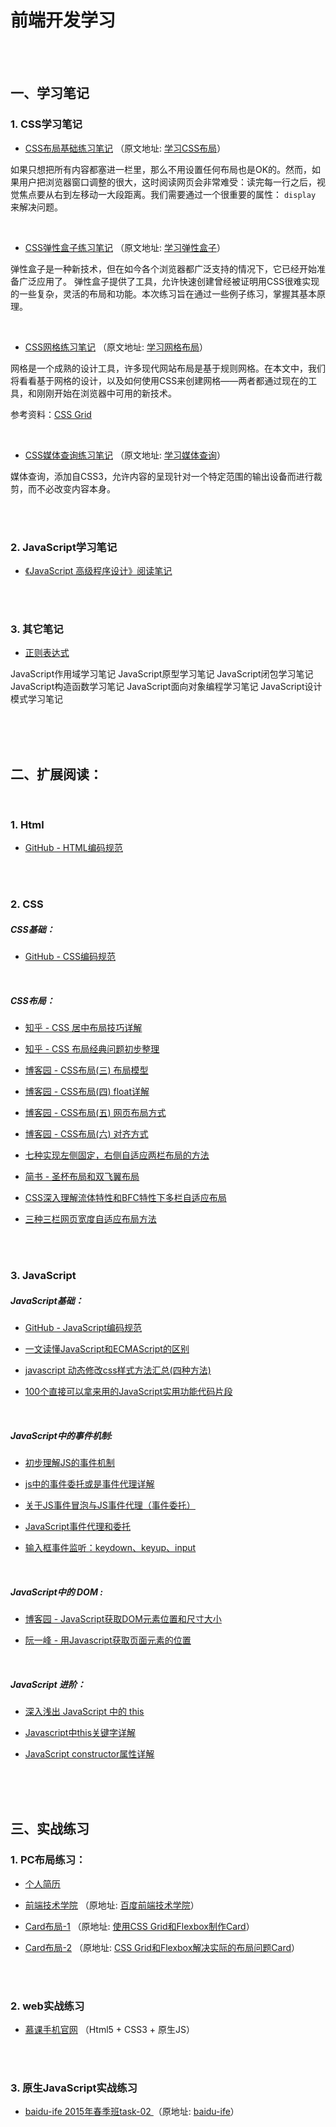 # 前端开发学习

<br>
<br>

## 一、学习笔记


### 1. CSS学习笔记

- <u>[CSS布局基础练习笔记](CSS/notes/Exp-1/)</u> （原文地址: <a href="http://zh.learnlayout.com/no-layout.html">学习CSS布局</a>）

如果只想把所有内容都塞进一栏里，那么不用设置任何布局也是OK的。然而，如果用户把浏览器窗口调整的很大，这时阅读网页会非常难受：读完每一行之后，视觉焦点要从右到左移动一大段距离。我们需要通过一个很重要的属性： `display` 来解决问题。

<br>

- <u>[CSS弹性盒子练习笔记](CSS/notes/Exp-2/)</u> （原文地址: <a href="https://developer.mozilla.org/zh-CN/docs/Learn/CSS/CSS_layout">学习弹性盒子</a>）

弹性盒子是一种新技术，但在如今各个浏览器都广泛支持的情况下，它已经开始准备广泛应用了。 弹性盒子提供了工具，允许快速创建曾经被证明用CSS很难实现的一些复杂，灵活的布局和功能。本次练习旨在通过一些例子练习，掌握其基本原理。

<br>

- <u>[CSS网格练习笔记](CSS/notes/Exp-3/)</u> （原文地址: <a href="https://developer.mozilla.org/zh-CN/docs/Learn/CSS/CSS_layout/Grids">学习网格布局</a>）

网格是一个成熟的设计工具，许多现代网站布局是基于规则网格。在本文中，我们将看看基于网格的设计，以及如何使用CSS来创建网格——两者都通过现在的工具，和刚刚开始在浏览器中可用的新技术。

参考资料：<u>[CSS Grid](https://www.w3cplus.com/css/learncssgrid.html)</u>

<br>

- <u>[CSS媒体查询练习笔记](CSS/notes/Exp-4/)</u> （原文地址: <a href="https://developer.mozilla.org/zh-CN/docs/Web/Guide/CSS/Media_queries">学习媒体查询</a>）

媒体查询，添加自CSS3，允许内容的呈现针对一个特定范围的输出设备而进行裁剪，而不必改变内容本身。

<br>
<br>

### 2. JavaScript学习笔记


- <u>[《JavaScript 高级程序设计》阅读笔记](https://github.com/ZhuFan1991/Professional-JavaScript) </u>


<br>
<br>

### 3. 其它笔记

- <u>[正则表达式](https://github.com/ZhuFan1991/Professional-JavaScript) </u>

JavaScript作用域学习笔记
JavaScript原型学习笔记
JavaScript闭包学习笔记
JavaScript构造函数学习笔记
JavaScript面向对象编程学习笔记
JavaScript设计模式学习笔记

<br>
<br>
<br>


## 二、扩展阅读：

<br>

### 1. Html

- <u>[GitHub - HTML编码规范](https://github.com/ecomfe/spec/blob/master/html-style-guide.md)</u>

<br>
<br>

### 2. CSS


##### CSS基础：

- <u>[GitHub - CSS编码规范](https://github.com/ecomfe/spec/blob/master/css-style-guide.md)</u>

<br>

##### CSS布局：

- <u>[知乎 - CSS 居中布局技巧详解](https://zhuanlan.zhihu.com/p/25068655)</u>

- <u>[知乎 - CSS 布局经典问题初步整理](https://zhuanlan.zhihu.com/p/27035475)</u>

- <u>[博客园 - CSS布局(三) 布局模型](http://www.cnblogs.com/chaixiaozhi/p/8481253.html)</u>

- <u>[博客园 - CSS布局(四) float详解](http://www.cnblogs.com/chaixiaozhi/p/8481778.html)</u>

- <u>[博客园 - CSS布局(五) 网页布局方式](http://www.cnblogs.com/chaixiaozhi/p/8486647.html)</u>

- <u>[博客园 - CSS布局(六) 对齐方式](http://www.cnblogs.com/chaixiaozhi/p/8490725.html)</u>

- <u>[七种实现左侧固定，右侧自适应两栏布局的方法](https://segmentfault.com/a/1190000010698609)</u>

- <u>[简书 - 圣杯布局和双飞翼布局](https://www.jianshu.com/p/f9bcddb0e8b4)</u>

- <u>[CSS深入理解流体特性和BFC特性下多栏自适应布局](http://www.zhangxinxu.com/wordpress/2015/02/css-deep-understand-flow-bfc-column-two-auto-layout/)</u>

- <u>[三种三栏网页宽度自适应布局方法](http://www.zhangxinxu.com/wordpress/2009/11/%E6%88%91%E7%86%9F%E7%9F%A5%E7%9A%84%E4%B8%89%E7%A7%8D%E4%B8%89%E6%A0%8F%E7%BD%91%E9%A1%B5%E5%AE%BD%E5%BA%A6%E8%87%AA%E9%80%82%E5%BA%94%E5%B8%83%E5%B1%80%E6%96%B9%E6%B3%95/)</u>




<br>
<br>



### 3. JavaScript


##### JavaScript基础：

- <u>[GitHub - JavaScript编码规范](https://github.com/ecomfe/spec/blob/master/javascript-style-guide.md)</u>

- <u>[一文读懂JavaScript和ECMAScript的区别](http://developer.51cto.com/art/201711/557514.htm)</u>

- <u>[javascript 动态修改css样式方法汇总(四种方法)](https://www.cnblogs.com/aademeng/articles/6279060.html)</u>

- <u>[100个直接可以拿来用的JavaScript实用功能代码片段](http://www.cnblogs.com/wxydigua/p/3314274.html?utm_source=wechat_session&utm_medium=social&utm_oi=718772187686789120)</u>

<br>

##### JavaScript中的事件机制:

- <u>[初步理解JS的事件机制](https://www.cnblogs.com/lazychen/p/5664788.html)</u>

- <u>[js中的事件委托或是事件代理详解](https://www.cnblogs.com/liugang-vip/p/5616484.html)</u>

- <u>[关于JS事件冒泡与JS事件代理（事件委托）](https://blog.csdn.net/supercoooooder/article/details/52190100)</u>

- <u>[JavaScript事件代理和委托](https://segmentfault.com/a/1190000002613617)</u>

- <u>[输入框事件监听：keydown、keyup、input](https://blog.csdn.net/yiifaa/article/details/52372022)</u>

<br>

##### JavaScript中的 DOM :

- <u>[博客园 - JavaScript获取DOM元素位置和尺寸大小](http://www.cnblogs.com/dolphinX/archive/2012/11/19/2777756.html)</u>

- <u>[阮一峰 - 用Javascript获取页面元素的位置](http://www.ruanyifeng.com/blog/2009/09/find_element_s_position_using_javascript.html)</u>



<br>

##### JavaScript 进阶：

- <u>[深入浅出 JavaScript 中的 this](https://www.ibm.com/developerworks/cn/web/1207_wangqf_jsthis/index.html- )</u>

- <u>[Javascript中this关键字详解](http://www.cnblogs.com/justany/archive/2012/11/01/the_keyword_this_in_javascript.html)</u>

- <u>[JavaScript constructor属性详解](http://www.cnblogs.com/chenweizhen/p/6422995.html)</u>





<br>
<br>
<br>

## 三、实战练习


### 1. PC布局练习：

- <u>[个人简历](exercises/Resume)</u>

- <u>[前端技术学院](exercises/Webcolloge)</u> （原地址: <a href="http://ife.baidu.com/course/detail/id/43">百度前端技术学院</a>）

- <u>[Card布局-1](exercises/Cardui)</u> （原地址: <a href="http://https://www.w3cplus.com/css3/solving-problems-with-css-grid-and-flexbox-the-card-ui.html">使用CSS Grid和Flexbox制作Card</a>）

- <u>[Card布局-2](exercises/Cardui)</u> （原地址: <a href="https://www.w3cplus.com/css3/css-grid-flexbox-solving-real-world-problems.html">CSS Grid和Flexbox解决实际的布局问题Card</a>）

<br>
<br>

### 2. web实战练习

- <u>[慕课手机官网](exercises/Cardui)</u> （Html5 + CSS3 + 原生JS）

<br>
<br>

### 3. 原生JavaScript实战练习

- <u>[baidu-ife 2015年春季班task-02](JavaScript/exercises/baidu-ife/2015_spring_task02/) </u>（原地址: <a href="https://github.com/baidu-ife/ife/tree/master/2015_spring/task/task0002">baidu-ife</a>）
